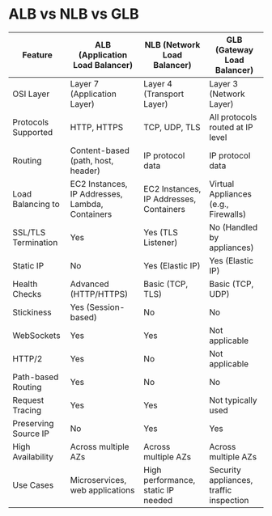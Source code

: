 # ALB vs NLB vs GLB


| Feature                      | ALB (Application Load Balancer)   | NLB (Network Load Balancer)       | GLB (Gateway Load Balancer)           |
|------------------------------|-----------------------------------|-----------------------------------|---------------------------------------|
| OSI Layer                    | Layer 7 (Application Layer)       | Layer 4 (Transport Layer)         | Layer 3 (Network Layer)               |
| Protocols Supported          | HTTP, HTTPS                       | TCP, UDP, TLS                     | All protocols routed at IP level      |
| Routing                      | Content-based (path, host, header)| IP protocol data                  | IP protocol data                      |
| Load Balancing to            | EC2 Instances, IP Addresses, Lambda, Containers | EC2 Instances, IP Addresses, Containers | Virtual Appliances (e.g., Firewalls)  |
| SSL/TLS Termination          | Yes                               | Yes (TLS Listener)                | No (Handled by appliances)            |
| Static IP                    | No                                | Yes (Elastic IP)                  | Yes (Elastic IP)                      |
| Health Checks                | Advanced (HTTP/HTTPS)             | Basic (TCP, TLS)                  | Basic (TCP, UDP)                      |
| Stickiness                   | Yes (Session-based)               | No                                | No                                    |
| WebSockets                   | Yes                               | Yes                               | Not applicable                        |
| HTTP/2                       | Yes                               | No                                | Not applicable                        |
| Path-based Routing           | Yes                               | No                                | No                                    |
| Request Tracing              | Yes                               | Yes                               | Not typically used                    |
| Preserving Source IP         | No                                | Yes                               | Yes                                   |
| High Availability            | Across multiple AZs               | Across multiple AZs               | Across multiple AZs                   |
| Use Cases                    | Microservices, web applications   | High performance, static IP needed| Security appliances, traffic inspection|

